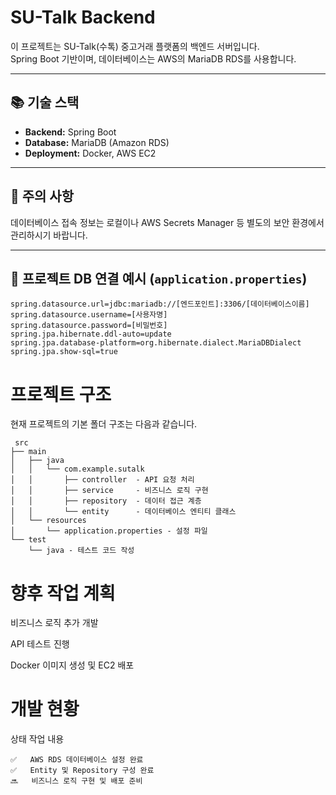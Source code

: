 # SU-Talk Backend

이 프로젝트는 SU-Talk(수톡) 중고거래 플랫폼의 백엔드 서버입니다.  
Spring Boot 기반이며, 데이터베이스는 AWS의 MariaDB RDS를 사용합니다.

---

## 📚 기술 스택

- **Backend:** Spring Boot
- **Database:** MariaDB (Amazon RDS)
- **Deployment:** Docker, AWS EC2

---

## 🚩 주의 사항

데이터베이스 접속 정보는 로컬이나 AWS Secrets Manager 등 별도의 보안 환경에서 관리하시기 바랍니다.

---

## 🔧 프로젝트 DB 연결 예시 (`application.properties`)

```properties
spring.datasource.url=jdbc:mariadb://[엔드포인트]:3306/[데이터베이스이름]
spring.datasource.username=[사용자명]
spring.datasource.password=[비밀번호]
spring.jpa.hibernate.ddl-auto=update
spring.jpa.database-platform=org.hibernate.dialect.MariaDBDialect
spring.jpa.show-sql=true
```

# 프로젝트 구조
현재 프로젝트의 기본 폴더 구조는 다음과 같습니다.

```
 src
├── main
│   ├── java
│   │   └── com.example.sutalk
│   │       ├── controller  - API 요청 처리
│   │       ├── service     - 비즈니스 로직 구현
│   │       ├── repository  - 데이터 접근 계층
│   │       └── entity      - 데이터베이스 엔티티 클래스
│   └── resources
│       └── application.properties - 설정 파일
└── test
    └── java - 테스트 코드 작성
```
    
# 향후 작업 계획
 비즈니스 로직 추가 개발

 API 테스트 진행

 Docker 이미지 생성 및 EC2 배포

# 개발 현황
상태	작업 내용
```
✅	AWS RDS 데이터베이스 설정 완료
✅	Entity 및 Repository 구성 완료
🔜	비즈니스 로직 구현 및 배포 준비
```
